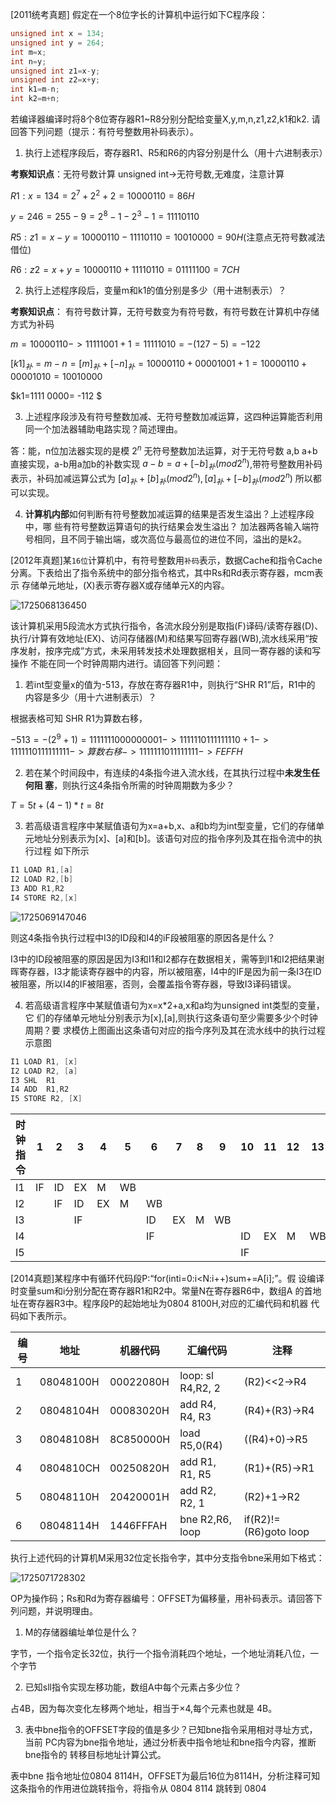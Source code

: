 [2011统考真题]
假定在一个8位字长的计算机中运行如下C程序段：
```C++
unsigned int x = 134;
unsigned int y = 264;
int m=x;
int n=y;
unsigned int z1=x-y;
unsigned int z2=x+y;
int k1=m-n;
int k2=m+n;
```
若编译器编译时将8个8位寄存器R1~R8分别分配给变量X,y,m,n,z1,z2,k1和k2.
请回答下列问题（提示：有符号整数用补码表示）。

1.  执行上述程序段后，寄存器R1、R5和R6的内容分别是什么（用十六进制表示）

**考察知识点**：无符号数计算 unsigned int->无符号数,无难度，注意计算

$R1: x=134=2^7+2^2+2=1000  0110=86H$

$y=246=255-9=2^8-1-2^3-1=1111 0110$

$R5: z1= x - y =1000 0110-1111 0110 = 1001 0000=90H$(注意点无符号数减法借位)

$R6:z2= x + y=1000 0110 +1111 0110= 0111 1100=7CH$

2. 执行上述程序段后，变量m和k1的值分别是多少（用十进制表示）？

**考察知识点**： 有符号数计算，无符号数变为有符号数，有符号数在计算机中存储方式为补码

$m= 1000 0110 -> 1111 1001+1=1111 1010=-(127-5)=-122$

$[k1]_补=m-n=[m]_补+[-n]_补= 1000 0110 + 0000 1001 +1=1000 0110 + 0000 1010= 1001 0000$

$k1=1111 0000= -112 $

3. 上述程序段涉及有符号整数加减、无符号整数加减运算，这四种运算能否利用同一个加法器辅助电路实现？简述理由。

答：能，n位加法器实现的是模 $2^n$ 无符号整数加法运算，对于无符号数 a,b a+b直接实现，a-b用a加b的补数实现
 $a-b=a+[-b]_补(mod 2^n)$,带符号整数用补码表示，补码加减运算公式为 $[a]_补+[b]_补(mod 2^n),[a]_补+[-b]_补(mod 2^n)$
 所以都可以实现。

 4. **计算机内部**如何判断有符号整数加减运算的结果是否发生溢出？上述程序段中，哪
些有符号整数运算语句的执行结果会发生溢出？
加法器两各输入端符号相同，且不同于输出端，或次高位与最高位的进位不同，溢出的是k2。

[2012年真题]某`16位`计算机中，有符号整数用`补码`表示，数据Cache和指令Cache
分离。下表给出了指令系统中的部分指令格式，其中Rs和Rd表示寄存器，mcm表示
存储单元地址，(X)表示寄存器X或存储单元X的内容。


![1725068136450](https://github.com/user-attachments/assets/71d6dbda-7d67-470d-9721-ee4337082be3)

该计算机采用5段流水方式执行指令，各流水段分别是取指(F)译码/读寄存器(D)、
执行/计算有效地址(EX)、访问存储器(M)和结果写回寄存器(WB),流水线采用“按
序发射，按序完成”方式，未采用转发技术处理数据相关，且同一寄存器的读和写操作
不能在同一个时钟周期内进行。请回答下列问题：

1. 若int型变量x的值为-513，存放在寄存器R1中，则执行“SHR R1”后，R1中的
内容是多少（用十六进制表示）？

根据表格可知 SHR R1为算数右移，

$-513=-(2^9+1)=1111 1110 0000 0001->1111 1101 1111 1110+1->1111 1101 1111 1111->算数右移->1111 1110 1111 1111->FEFFH$

2. 若在某个时间段中，有连续的4条指今进入流水线，在其执行过程中**未发生任何阻
塞**，则执行这4条指令所需的时钟周期数为多少？

$T=5t+(4-1)*t=8t$

3. 若高级语言程序中某赋值语句为x=a+b,x、a和b均为int型变量，它们的存储单
元地址分别表示为[x]、[a]和[b]。该语句对应的指令序列及其在指令流中的执行过程
如下所示

```c++
I1 LOAD R1,[a]
I2 LOAD R2,[b]
I3 ADD R1,R2
I4 STORE R2,[x]
```

![1725069147046](https://github.com/user-attachments/assets/88b4b75b-76b7-4d77-8878-8143fb0af6ce)

则这4条指令执行过程中I3的ID段和I4的iF段被阻塞的原因各是什么？

I3中的ID段被阻塞的原因是因为I3和I1和I2都存在数据相关，需等到I1和I2把结果谢晖寄存器，I3才能读寄存器中的内容，所以被阻塞，I4中的IF是因为前一条I3在ID被阻塞，所以I4的IF被阻塞，否则，会覆盖指令寄存器，导致I3译码错误。

4. 若高级语言程序中某赋值语句为x=x*2+a,x和a均为unsigned int类型的变量，它
们的存储单元地址分别表示为[x],[a],则执行这条语句至少需要多少个时钟周期？要
求模仿上图画出这条语句对应的指今序列及其在流水线中的执行过程示意图

``` C++
I1 LOAD R1, [x]
I2 LOAD R2, [a]
I3 SHL  R1
I4 ADD  R1,R2
I5 STORE R2, [X]
```


| 时钟 指令 | 1   | 2   | 3   | 4   | 5   | 6   | 7   | 8   | 9   | 10  | 11  | 12  | 13  | 14  | 15  | 16  | 17  |
| ----- | --- | --- | --- | --- | --- | --- | --- | --- | --- | --- | --- | --- | --- | --- | --- | --- | --- |
| I1    | IF  | ID  | EX  | M   | WB  |     |     |     |     |     |     |     |     |     |     |     |     |
| I2    |     | IF  | ID  | EX  | M   | WB  |     |     |     |     |     |     |     |     |     |     |     |
| I3    |     |     | IF  |     |     | ID  | EX  | M   | WB  |     |     |     |     |     |     |     |     |
| I4    |     |     |     |     |     | IF  |     |     |     | ID  | EX  | M   | WB  |     |     |     |     |
| I5    |     |     |     |     |     |     |     |     |     | IF  |     |     |     | ID  | EX  | M   | WB  |

[2014真题]某程序中有循环代码段P:“for(inti=0:i<N:i++)sum+=A[i];”。假
设编译时变量sum和i分别分配在寄存器R1和R2中。常量N在寄存器R6中，数组A
的首地址在寄存器R3中。程序段P的起始地址为0804 8100H,对应的汇编代码和机器
代码如下表所示。

| 编 号 | 地址 | 机器代码 | 汇编代码 | 注释 |
| --- | --- | --- | --- | --- |
| 1 | 08048100H | 00022080H | loop: sl R4,R2, 2 | (R2)<<2→R4 |
| 2 | 08048104H | 00083020H | add R4, R4, R3 | (R4)+(R3)→R4 |
| 3 | 08048108H | 8C850000H | load R5,0(R4) | ((R4)+0)→R5 |
| 4 | 0804810CH | 00250820H | add R1, R1, R5 | (R1)+(R5)→R1 |
| 5 | 08048110H | 20420001H | add R2, R2, 1 | (R2)+1->R2 |
| 6 | 08048114H | 1446FFFAH | bne R2,R6, loop | if(R2)!=(R6)goto loop |

执行上述代码的计算机M采用32位定长指令字，其中分支指令bne采用如下格式：

![1725071728302](https://github.com/user-attachments/assets/78db56c3-1455-445d-8e17-4a8c452c6b8c)

OP为操作码；Rs和Rd为寄存器编号：OFFSET为偏移量，用补码表示。请回答下列问题，并说明理由。

1. M的存储器编址单位是什么？
 
字节，一个指令定长32位，执行一个指令消耗四个地址，一个地址消耗八位，一个字节

2. 已知sll指令实现左移功能，数组A中每个元素占多少位？

占4B，因为每次变化左移两个地址，相当于×4,每个元素也就是 4B。

3. 表中bne指令的OFFSET字段的值是多少？已知bne指令采用相对寻址方式，当前
PC内容为bne指令地址，通过分析表中指令地址和bne指今内容，推断bne指令的
转移目标地址计算公式。

表中bne 指令地址位0804 8114H，OFFSET为最后16位为8114H，分析注释可知这条指令的作用进位跳转指令，将指令从 0804 8114 跳转到 0804 

